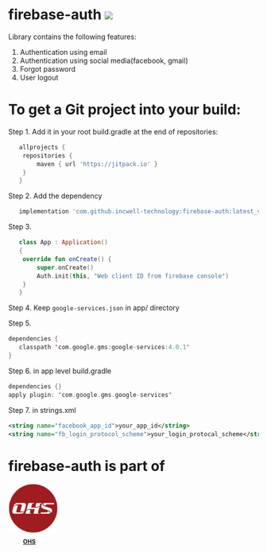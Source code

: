 # firebase-auth [![](https://jitpack.io/v/incwell-technology/firebase-auth.svg)](https://jitpack.io/#incwell-technology/firebase-auth)
Library contains the following features:
1. Authentication using email
2. Authentication using social media(facebook, gmail)
3. Forgot password
4. User logout

# To get a Git project into your build:

Step 1.
Add it in your root build.gradle at the end of repositories:
```gradle
   allprojects {
    repositories {
        maven { url 'https://jitpack.io' }
    }
   }
```
Step 2. Add the dependency
```gradle
   implementation 'com.github.incwell-technology:firebase-auth:latest_version'
```
Step 3.
```kotlin
   class App : Application()
   {
    override fun onCreate() {
        super.onCreate()
        Auth.init(this, "Web client ID from firebase console")
    }
   }
```
Step 4.
Keep ``` google-services.json ``` in app/ directory

Step 5.
```kotlin
dependencies {
   classpath 'com.google.gms:google-services:4.0.1'
}
```
 
Step 6.
in app level build.gradle
```kotlin
dependencies {}
apply plugin: 'com.google.gms.google-services'
```

Step 7. in strings.xml 
```xml
<string name="facebook_app_id">your_app_id</string>
<string name="fb_login_protocol_scheme">your_login_protocal_scheme</string>
```
 
 # firebase-auth is part of
<img src="https://github.com/incwell-technology/firebase-auth/blob/master/ohs.jpg?raw=true" width="100px;"/><br /><sub> &nbsp; &nbsp; &nbsp; &nbsp; &nbsp;<b>[OHS](https://play.google.com/store/apps/details?id=com.onehousesolution.ohs)</b></sub> <br />

